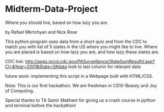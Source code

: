 Midterm-Data-Project
====================

Where you should live, based on how lazy you are.

by Rafael Mkrtchyan and Nick Rose

This python program uses data from a short quiz and from the CDC to match you with list of 5 states 
in the US where you might like to live. Where you are placed is based on how lazy you are, and how 
lazy these states are. 

CDC link: http://apps.nccd.cdc.gov/PASurveillance/StateSumResultV.asp?CI=&Year=2001&State=0#data
look to last column for relevant data

future work: implementing this script in a Webpage built with HTML/CSS.

Note: This is our first hackathon. We are freshman in CS10-Beauty and Joy of Computing.

Special thanks to TA Samir Makhani for giving us a crash course in python and terminal before the hackathon!
